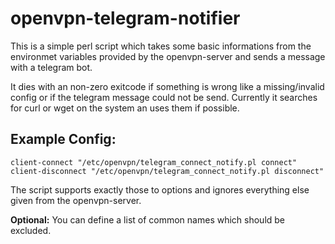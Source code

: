 # openvpn-telegram-notifier
This is a simple perl script which takes some basic informations from the environmet variables provided by the openvpn-server and sends a message with a telegram bot.

It dies with an non-zero exitcode if something is wrong like a missing/invalid config or if the telegram message could not be send. Currently it searches for curl or wget on the system an uses them if possible. 

## Example Config:
    client-connect "/etc/openvpn/telegram_connect_notify.pl connect"
    client-disconnect "/etc/openvpn/telegram_connect_notify.pl disconnect"

The script supports exactly those to options and ignores everything else given from the openvpn-server.

**Optional:**
You can define a list of common names which should be excluded.